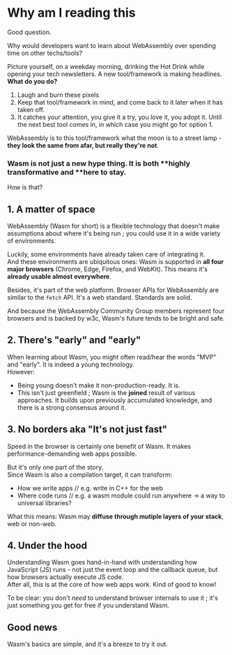 # Why am I reading this

Good question.

Why would developers want to learn about WebAssembly over spending time on other techs/tools?

Picture yourself, on a weekday morning, drinking the Hot Drink while opening your tech newsletters.
A new tool/framework is making headlines.  
**What do you do?**

1. Laugh and burn these pixels
2. Keep that tool/framework in mind, and come back to it later when it has taken off.
3. It catches your attention, you give it a try, you love it, you adopt it. Until the next best tool comes in, in which case you might go for option 1.

WebAssembly is to this tool/framework what the moon is to a street lamp - **they look the same from afar, but really they're not**.

### Wasm is not just a new hype thing. It is both **highly transformative and **here to stay.

How is that?

## 1. A matter of space

WebAssembly (Wasm for short) is a flexible technology that doesn't make assumptions about where it's being run ; you could use it in a wide variety of environments.

Luckily, some environments have already taken care of integrating it.  
And these environments are ubiquitous ones: Wasm is supported in **all four major browsers** (Chrome, Edge, Firefox, and WebKit). This means it's **already usable almost everywhere**.

Besides, it's part of the web platform. Browser APIs for WebAssembly are similar to the `fetch` API. It's a web standard. Standards are solid.

And because the WebAssembly Community Group members represent four browsers and is backed by w3c, Wasm's future tends to be bright and safe.

## 2. There's "early" and "early"

When learning about Wasm, you might often read/hear the words "MVP" and "early". It is indeed a young technology.  
However:

- Being young doesn't make it non-production-ready. It is.
- This isn't just greenfield ; Wasm is the **joined** result of various approaches. It builds upon previously accumulated knowledge, and there is a strong consensus around it.

## 3. No borders aka "It's not just fast"

Speed in the browser is certainly one benefit of Wasm. It makes performance-demanding web apps possible.

But it's only one part of the story.  
Since Wasm is also a compilation target, it can transform:

- How we write apps // e.g. write in C++ for the web
- Where code runs // e.g. a wasm module could run anywhere -> a way to universal libraries?

What this means: Wasm may **diffuse through mutiple layers of your stack**, web or non-web.

## 4. Under the hood

Understanding Wasm goes hand-in-hand with understanding how JavaScript (JS) runs - not just the event loop and the callback queue, but how browsers actually execute JS code.  
After all, this is at the core of how web apps work. Kind of good to know!

To be clear: you don't _need_ to understand browser internals to use it ; it's just something you get for free if you understand Wasm.

## Good news

Wasm's basics are simple, and it's a breeze to try it out.

